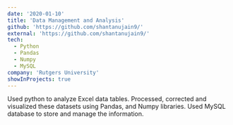 ```yaml
---
date: '2020-01-10'
title: 'Data Management and Analysis'
github: 'https://github.com/shantanujain9/'
external: 'https://github.com/shantanujain9/'
tech:
  - Python
  - Pandas
  - Numpy
  - MySQL
company: 'Rutgers University'
showInProjects: true
---
```


Used python to analyze Excel data tables. Processed, corrected and visualized these datasets using Pandas, and Numpy libraries. Used MySQL database to store and manage the information.
